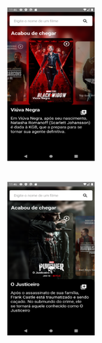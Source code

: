 <br />
<p align="center">
  <img src="https://github.com/gustavoluisti/app-slide-react-native/blob/master/imgs/2.png" alt="SignIn" width="200" height="350">

</p>

<br />
<p align="center">
  <img src="https://github.com/gustavoluisti/app-slide-react-native/blob/master/imgs/1.png" alt="SignUp" width="200" height="350">

</p>
